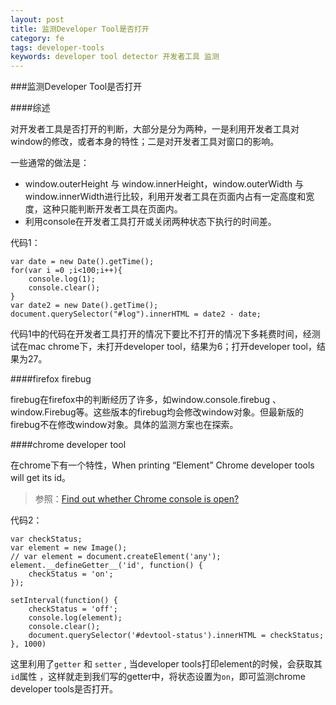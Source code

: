 ```yaml
---
layout: post
title: 监测Developer Tool是否打开
category: fe
tags: developer-tools
keywords: developer tool detector 开发者工具 监测
---
```


###监测Developer Tool是否打开  

####综述

对开发者工具是否打开的判断，大部分是分为两种，一是利用开发者工具对window的修改，或者本身的特性；二是对开发者工具对窗口的影响。

一些通常的做法是：   

+ window.outerHeight 与 window.innerHeight，window.outerWidth 与 window.innerWidth进行比较，利用开发者工具在页面内占有一定高度和宽度，这种只能判断开发者工具在页面内。
+ 利用console在开发者工具打开或关闭两种状态下执行的时间差。
    
<!--break-->     

代码1：

    var date = new Date().getTime();
    for(var i =0 ;i<100;i++){
        console.log(1);
        console.clear(); 
    }
    var date2 = new Date().getTime();
    document.querySelector("#log").innerHTML = date2 - date;

代码1中的代码在开发者工具打开的情况下要比不打开的情况下多耗费时间，经测试在mac chrome下，未打开developer tool，结果为6；打开developer tool，结果为27。


####firefox firebug   

firebug在firefox中的判断经历了许多，如window.console.firebug 、window.Firebug等。这些版本的firebug均会修改window对象。但最新版的firebug不在修改window对象。具体的监测方案也在探索。

####chrome developer tool

在chrome下有一个特性，When printing “Element” Chrome developer tools will get its id。

>参照：[Find out whether Chrome console is open?](http://stackoverflow.com/questions/7798748/find-out-whether-chrome-console-is-open/30638226#30638226)

代码2：

    var checkStatus;
    var element = new Image();
    // var element = document.createElement('any');
    element.__defineGetter__('id', function() {
        checkStatus = 'on';
    });

    setInterval(function() {
        checkStatus = 'off';
        console.log(element);
        console.clear();
        document.querySelector('#devtool-status').innerHTML = checkStatus;
    }, 1000)

这里利用了`getter` 和 `setter` , 当developer tools打印element的时候，会获取其`id`属性 ，这样就走到我们写的getter中，将状态设置为`on`，即可监测chrome developer tools是否打开。


